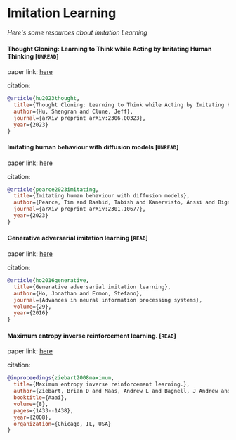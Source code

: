 # Imitation Learning
*Here's some resources about Imitation Learning*


#### Thought Cloning: Learning to Think while Acting by Imitating Human Thinking [`UNREAD`]

paper link: [here](https://arxiv.org/pdf/2306.00323)

citation: 
```bibtex
@article{hu2023thought,
  title={Thought Cloning: Learning to Think while Acting by Imitating Human Thinking},
  author={Hu, Shengran and Clune, Jeff},
  journal={arXiv preprint arXiv:2306.00323},
  year={2023}
}
```
    


#### Imitating human behaviour with diffusion models [`UNREAD`]

paper link: [here](https://arxiv.org/pdf/2301.10677)

citation: 
```bibtex
@article{pearce2023imitating,
  title={Imitating human behaviour with diffusion models},
  author={Pearce, Tim and Rashid, Tabish and Kanervisto, Anssi and Bignell, Dave and Sun, Mingfei and Georgescu, Raluca and Macua, Sergio Valcarcel and Tan, Shan Zheng and Momennejad, Ida and Hofmann, Katja and others},
  journal={arXiv preprint arXiv:2301.10677},
  year={2023}
}
```


#### Generative adversarial imitation learning [`READ`]

paper link: [here](https://proceedings.neurips.cc/paper_files/paper/2016/file/cc7e2b878868cbae992d1fb743995d8f-Paper.pdf)

citation: 
```bibtex
@article{ho2016generative,
  title={Generative adversarial imitation learning},
  author={Ho, Jonathan and Ermon, Stefano},
  journal={Advances in neural information processing systems},
  volume={29},
  year={2016}
}
```
    


#### Maximum entropy inverse reinforcement learning. [`READ`]

paper link: [here](https://cdn.aaai.org/AAAI/2008/AAAI08-227.pdf)

citation: 
```bibtex
@inproceedings{ziebart2008maximum,
  title={Maximum entropy inverse reinforcement learning.},
  author={Ziebart, Brian D and Maas, Andrew L and Bagnell, J Andrew and Dey, Anind K and others},
  booktitle={Aaai},
  volume={8},
  pages={1433--1438},
  year={2008},
  organization={Chicago, IL, USA}
}
```
    
